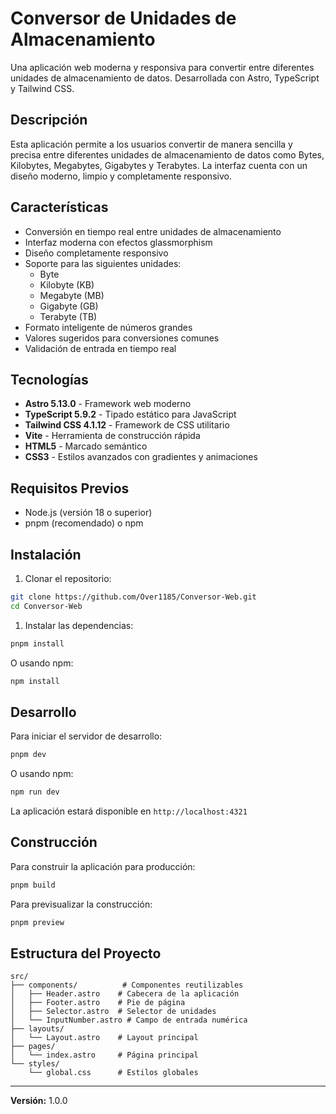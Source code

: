 # Conversor de Unidades de Almacenamiento

Una aplicación web moderna y responsiva para convertir entre diferentes unidades de almacenamiento de datos. Desarrollada con Astro, TypeScript y Tailwind CSS.

## Descripción

Esta aplicación permite a los usuarios convertir de manera sencilla y precisa entre diferentes unidades de almacenamiento de datos como Bytes, Kilobytes, Megabytes, Gigabytes y Terabytes. La interfaz cuenta con un diseño moderno, limpio y completamente responsivo.

## Características

- Conversión en tiempo real entre unidades de almacenamiento
- Interfaz moderna con efectos glassmorphism
- Diseño completamente responsivo
- Soporte para las siguientes unidades:
  - Byte
  - Kilobyte (KB)
  - Megabyte (MB)
  - Gigabyte (GB)
  - Terabyte (TB)
- Formato inteligente de números grandes
- Valores sugeridos para conversiones comunes
- Validación de entrada en tiempo real

## Tecnologías

- **Astro 5.13.0** - Framework web moderno
- **TypeScript 5.9.2** - Tipado estático para JavaScript
- **Tailwind CSS 4.1.12** - Framework de CSS utilitario
- **Vite** - Herramienta de construcción rápida
- **HTML5** - Marcado semántico
- **CSS3** - Estilos avanzados con gradientes y animaciones

## Requisitos Previos

- Node.js (versión 18 o superior)
- pnpm (recomendado) o npm

## Instalación

1. Clonar el repositorio:

```bash
git clone https://github.com/Over1185/Conversor-Web.git
cd Conversor-Web
```

1. Instalar las dependencias:

```bash
pnpm install
```

O usando npm:

```bash
npm install
```

## Desarrollo

Para iniciar el servidor de desarrollo:

```bash
pnpm dev
```

O usando npm:

```bash
npm run dev
```

La aplicación estará disponible en `http://localhost:4321`

## Construcción

Para construir la aplicación para producción:

```bash
pnpm build
```

Para previsualizar la construcción:

```bash
pnpm preview
```

## Estructura del Proyecto

```text
src/
├── components/          # Componentes reutilizables
│   ├── Header.astro    # Cabecera de la aplicación
│   ├── Footer.astro    # Pie de página
│   ├── Selector.astro  # Selector de unidades
│   └── InputNumber.astro # Campo de entrada numérica
├── layouts/
│   └── Layout.astro    # Layout principal
├── pages/
│   └── index.astro     # Página principal
└── styles/
    └── global.css      # Estilos globales
```
---

**Versión:** 1.0.0